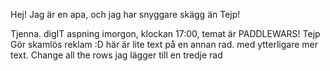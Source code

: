 Hej! Jag är en apa, och jag har snyggare skägg än Tejp!

Tjenna. digIT aspning imorgon, klockan 17:00, temat är PADDLEWARS! Tejp Gör skamlös reklam :D
här är lite text på en annan rad. med ytterligare mer text. Change all the rows
jag lägger till en tredje rad
